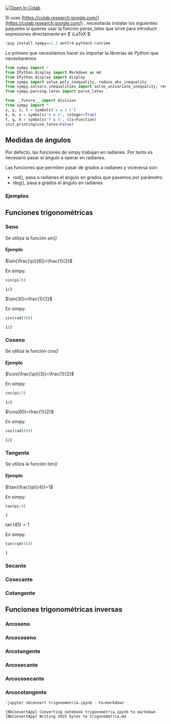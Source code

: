 
<a href="https://colab.research.google.com/github/crdguez/aprendiendo_sympy/blob/master/inecuaciones.ipynb" target="_parent"><img src="https://colab.research.google.com/assets/colab-badge.svg" alt="Open In Colab"/></a>

Si usas [https://colab.research.google.com/](https://colab.research.google.com/) , necesitarás instalar los siguientes paquetes si quieres usar la función *parse_latex* que sirve para introducir expresiones directamente en $ \LaTeX $:


```python
!pip install sympy==1.3 antlr4-python3-runtime
```

Lo primero que necesitamos hacer es importar la librerias de *Python* que necesitaremos


```python
from sympy import *
from IPython.display import Markdown as md
from IPython.display import display
from sympy import solve_poly_inequality, reduce_abs_inequality
from sympy.solvers.inequalities import solve_univariate_inequality, reduce_rational_inequalities
from sympy.parsing.latex import parse_latex

from __future__ import division
from sympy import *
x, y, z, t = symbols('x y z t')
k, m, n = symbols('k m n', integer=True)
f, g, h = symbols('f g h', cls=Function)
init_printing(use_latex=False)
```

## Medidas de ángulos

Por defecto, las funciones de simpy trabajan en radianes. Por tanto es necesario pasar el ángulo a operar en radianes. 

Las funciones que permiten pasar de grados a radianes y viceversa son:

* rad(), pasa a radianes el ángulo en grados que pasemos por parámetro
* deg(), pasa a grados el ángulo en radianes

### Ejemplos

## Funciones trigonométricas

### Seno

Se utiliza la función *sin()*

#### Ejemplo

$\sin(\frac{\pi}{6})=\frac{1}{2}$

En simpy:


```python
sin(pi/6)
```




    1/2



$\sin(30)=\frac{1}{2}$

En simpy:


```python
sin(rad(30))
```




    1/2



### Coseno

Se utiliza la función *cos()*

#### Ejemplo

$\cos(\frac{\pi}{3})=\frac{1}{2}$

En simpy:


```python
cos(pi/3)
```




    1/2



$\cos(60)=\frac{1}{2}$

En simpy:


```python
cos(rad(60))
```




    1/2



### Tangente

Se utiliza la función *tan()*

#### Ejemplo

$\tan(\frac{\pi}{4})=1$

En simpy:


```python
tan(pi/4)
```




    1



$\tan(45)=1$

En simpy:


```python
tan(rad(45))
```




    1



### Secante

### Cosecante

### Cotangente

## Funciones trigonométricas inversas

### Arcoseno

### Arcocoseno

### Arcotangente

### Arcosecante

### Arcocosecante

### Arcocotangente


```python
!jupyter nbconvert trigonometria.ipynb --to=markdown
```

    [NbConvertApp] Converting notebook trigonometria.ipynb to markdown
    [NbConvertApp] Writing 1925 bytes to trigonometria.md

